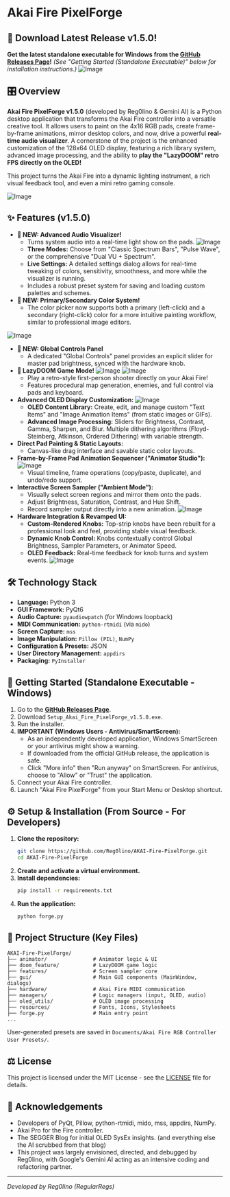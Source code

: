 # Akai Fire PixelForge

## 🚀 Download Latest Release v1.5.0!

**Get the latest standalone executable for Windows from the [GitHub Releases Page](https://github.com/Reg0lino/AKAI-Fire-PixelForge/releases/latest)!**
*(See "Getting Started (Standalone Executable)" below for installation instructions.)*
![Image](https://github.com/Reg0lino/AKAI-Fire-PixelForge/blob/main/images/boring.png)

## 🎛️ Overview

**Akai Fire PixelForge v1.5.0** (developed by Reg0lino & Gemini AI) is a Python desktop application that transforms the Akai Fire controller into a versatile creative tool. It allows users to paint on the 4x16 RGB pads, create frame-by-frame animations, mirror desktop colors, and now, drive a powerful **real-time audio visualizer**. A cornerstone of the project is the enhanced customization of the 128x64 OLED display, featuring a rich library system, advanced image processing, and the ability to **play the "LazyDOOM" retro FPS directly on the OLED!**

This project turns the Akai Fire into a dynamic lighting instrument, a rich visual feedback tool, and even a mini retro gaming console.

![Image](https://raw.githubusercontent.com/Reg0lino/AKAI-Fire-PixelForge/refs/heads/main/images/full.png)

## ✨ Features (v1.5.0)

*   **🎵 NEW: Advanced Audio Visualizer!**
    *   Turns system audio into a real-time light show on the pads.
![Image](https://raw.githubusercontent.com/Reg0lino/AKAI-Fire-PixelForge/refs/heads/main/images/audiovis.png)
    *   **Three Modes:** Choose from "Classic Spectrum Bars", "Pulse Wave", or the comprehensive "Dual VU + Spectrum".
    *   **Live Settings:** A detailed settings dialog allows for real-time tweaking of colors, sensitivity, smoothness, and more while the visualizer is running.
    *   Includes a robust preset system for saving and loading custom palettes and schemes.
*   **🎨 NEW: Primary/Secondary Color System!**
    *   The color picker now supports both a primary (left-click) and a secondary (right-click) color for a more intuitive painting workflow, similar to professional image editors.

![Image](https://raw.githubusercontent.com/Reg0lino/AKAI-Fire-PixelForge/refs/heads/main/images/colorpicker.png)
*   **🔆 NEW: Global Controls Panel**
    *   A dedicated "Global Controls" panel provides an explicit slider for master pad brightness, synced with the hardware knob.
*   **👹 LazyDOOM Game Mode!**
![Image](https://raw.githubusercontent.com/Reg0lino/AKAI-Fire-PixelForge/refs/heads/main/images/doomoled.png)
![Image](https://raw.githubusercontent.com/Reg0lino/AKAI-Fire-PixelForge/refs/heads/main/images/doomcontrol.png)
    *   Play a retro-style first-person shooter directly on your Akai Fire!
    *   Features procedural map generation, enemies, and full control via pads and keyboard.
*   **Advanced OLED Display Customization:**
![Image](https://raw.githubusercontent.com/Reg0lino/AKAI-Fire-PixelForge/refs/heads/main/images/oled.png)
    *   **OLED Content Library:** Create, edit, and manage custom "Text Items" and "Image Animation Items" (from static images or GIFs).
    *   **Advanced Image Processing:** Sliders for Brightness, Contrast, Gamma, Sharpen, and Blur. Multiple dithering algorithms (Floyd-Steinberg, Atkinson, Ordered Dithering) with variable strength.
*   **Direct Pad Painting & Static Layouts:**
    *   Canvas-like drag interface and savable static color layouts.
*   **Frame-by-Frame Pad Animation Sequencer ("Animator Studio"):**
![Image](https://raw.githubusercontent.com/Reg0lino/AKAI-Fire-PixelForge/refs/heads/main/images/animatorUI.png)
    *   Visual timeline, frame operations (copy/paste, duplicate), and undo/redo support.
*   **Interactive Screen Sampler ("Ambient Mode"):**
    *   Visually select screen regions and mirror them onto the pads.
    *   Adjust Brightness, Saturation, Contrast, and Hue Shift.
    *   Record sampler output directly into a new animation.
![Image](https://raw.githubusercontent.com/Reg0lino/AKAI-Fire-PixelForge/refs/heads/main/images/sample.png)
*   **Hardware Integration & Revamped UI:**
    *   **Custom-Rendered Knobs:** Top-strip knobs have been rebuilt for a professional look and feel, providing stable visual feedback.
    *   **Dynamic Knob Control:** Knobs contextually control Global Brightness, Sampler Parameters, or Animator Speed.
    *   **OLED Feedback:** Real-time feedback for knob turns and system events.
![Image](https://raw.githubusercontent.com/Reg0lino/AKAI-Fire-PixelForge/refs/heads/main/images/toprow.png)

## 🛠️ Technology Stack

*   **Language:** Python 3
*   **GUI Framework:** PyQt6
*   **Audio Capture:** `pyaudiowpatch` (for Windows loopback)
*   **MIDI Communication:** `python-rtmidi` (via `mido`)
*   **Screen Capture:** `mss`
*   **Image Manipulation:** `Pillow (PIL)`, `NumPy`
*   **Configuration & Presets:** JSON
*   **User Directory Management:** `appdirs`
*   **Packaging:** `PyInstaller`

## 🚀 Getting Started (Standalone Executable - Windows)

1.  Go to the [**GitHub Releases Page**](https://github.com/Reg0lino/AKAI-Fire-PixelForge/releases/latest).
2.  Download `Setup_Akai_Fire_PixelForge_v1.5.0.exe`.
3.  Run the installer.
4.  **IMPORTANT (Windows Users - Antivirus/SmartScreen):**
    *   As an independently developed application, Windows SmartScreen or your antivirus might show a warning.
    *   If downloaded from the official GitHub release, the application is safe.
    *   Click "More info" then "Run anyway" on SmartScreen. For antivirus, choose to "Allow" or "Trust" the application.
5.  Connect your Akai Fire controller.
6.  Launch "Akai Fire PixelForge" from your Start Menu or Desktop shortcut.

## ⚙️ Setup & Installation (From Source - For Developers)

1.  **Clone the repository:**
    ```bash
    git clone https://github.com/Reg0lino/AKAI-Fire-PixelForge.git
    cd AKAI-Fire-PixelForge
    ```
2.  **Create and activate a virtual environment.**
3.  **Install dependencies:**
    ```bash
    pip install -r requirements.txt
    ```
4.  **Run the application:**
    ```bash
    python forge.py
    ```

## 📂 Project Structure (Key Files)
```
AKAI-Fire-PixelForge/
├── animator/               # Animator logic & UI
├── doom_feature/           # LazyDOOM game logic
├── features/               # Screen sampler core
├── gui/                    # Main GUI components (MainWindow, dialogs)
├── hardware/               # Akai Fire MIDI communication
├── managers/               # Logic managers (input, OLED, audio)
├── oled_utils/             # OLED image processing
├── resources/              # Fonts, Icons, Stylesheets
├── forge.py                # Main entry point
...
```
User-generated presets are saved in `Documents/Akai Fire RGB Controller User Presets/`.

## ⚖️ License

This project is licensed under the MIT License - see the [LICENSE](LICENSE) file for details.

## 🙏 Acknowledgements

*   Developers of PyQt, Pillow, python-rtmidi, mido, mss, appdirs, NumPy.
*   Akai Pro for the Fire controller.
*   The SEGGER Blog for initial OLED SysEx insights. (and everything else the AI scrubbed from that blog)
*   This project was largely envisioned, directed, and debugged by Reg0lino, with Google's Gemini AI acting as an intensive coding and refactoring partner.

---
*Developed by Reg0lino (RegularRegs)*
